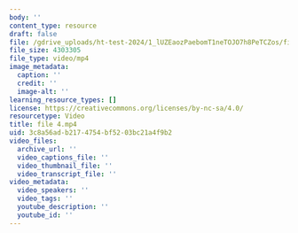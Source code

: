 ```yaml
---
body: ''
content_type: resource
draft: false
file: /gdrive_uploads/ht-test-2024/1_lUZEaozPaebomT1neTOJO7h8PeTCZos/file-4.mp4
file_size: 4303305
file_type: video/mp4
image_metadata:
  caption: ''
  credit: ''
  image-alt: ''
learning_resource_types: []
license: https://creativecommons.org/licenses/by-nc-sa/4.0/
resourcetype: Video
title: file 4.mp4
uid: 3c8a56ad-b217-4754-bf52-03bc21a4f9b2
video_files:
  archive_url: ''
  video_captions_file: ''
  video_thumbnail_file: ''
  video_transcript_file: ''
video_metadata:
  video_speakers: ''
  video_tags: ''
  youtube_description: ''
  youtube_id: ''
---
```

